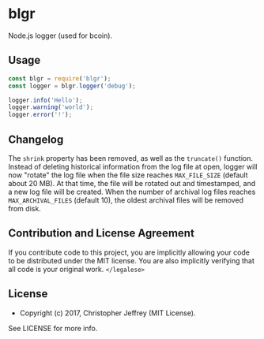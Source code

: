 # blgr

Node.js logger (used for bcoin).

## Usage

``` js
const blgr = require('blgr');
const logger = blgr.logger('debug');

logger.info('Hello');
logger.warning('world');
logger.error('!');
```

## Changelog

The `shrink` property has been removed, as well as the `truncate()` function.
Instead of deleting historical information from the log file at open, logger
will now "rotate" the log file when the file size reaches `MAX_FILE_SIZE`
(default about 20 MB). At that time, the file will be rotated out and
timestamped, and a new log file will be created. When the number of archival log
files reaches `MAX_ARCHIVAL_FILES` (default 10), the oldest archival files will
be removed from disk.

## Contribution and License Agreement

If you contribute code to this project, you are implicitly allowing your code
to be distributed under the MIT license. You are also implicitly verifying that
all code is your original work. `</legalese>`

## License

- Copyright (c) 2017, Christopher Jeffrey (MIT License).

See LICENSE for more info.

